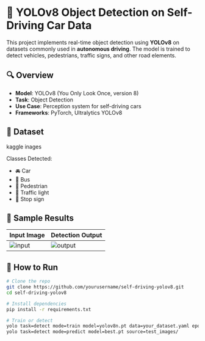# 🚗 YOLOv8 Object Detection on Self-Driving Car Data

This project implements real-time object detection using **YOLOv8** on datasets commonly used in **autonomous driving**. The model is trained to detect vehicles, pedestrians, traffic signs, and other road elements.

## 🔍 Overview

- **Model**: YOLOv8 (You Only Look Once, version 8)  
- **Task**: Object Detection  
- **Use Case**: Perception system for self-driving cars  
- **Frameworks**: PyTorch, Ultralytics YOLOv8  

## 📂 Dataset

kaggle inages 

Classes Detected:
- 🚘 Car
- 🚌 Bus
- 🚶 Pedestrian
- 🚦 Traffic light
- 🛑 Stop sign

## 🧪 Sample Results

| Input Image | Detection Output |
|-------------|------------------|
| ![input](examples/input1.jpg) | ![output](examples/output1.jpg) |

## 🚀 How to Run

```bash
# Clone the repo
git clone https://github.com/yourusername/self-driving-yolov8.git
cd self-driving-yolov8

# Install dependencies
pip install -r requirements.txt

# Train or detect
yolo task=detect mode=train model=yolov8n.pt data=your_dataset.yaml epochs=50
yolo task=detect mode=predict model=best.pt source=test_images/

